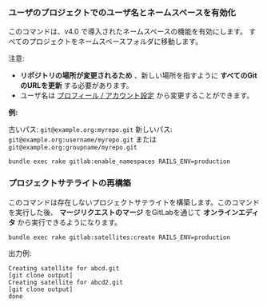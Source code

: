 ### ユーザのプロジェクトでのユーザ名とネームスペースを有効化

このコマンドは、v4.0 で導入されたネームスペースの機能を有効にします。
すべてのプロジェクトをネームスペースフォルダに移動します。

注意:

* **リポジトリの場所が変更されるため** 、新しい場所を指すように **すべてのGitのURLを更新** する必要があります。
* ユーザ名は [プロフィール / アカウント設定](/profile/account) から変更することができます。

**例:**

古いパス: `git@example.org:myrepo.git`
新しいパス: `git@example.org:username/myrepo.git` または `git@example.org:groupname/myrepo.git`

```
bundle exec rake gitlab:enable_namespaces RAILS_ENV=production
```


### プロジェクトサテライトの再構築

このコマンドは存在しないプロジェクトサテライトを構築します。このコマンドを実行した後、 **マージリクエストのマージ** をGitLabを通じて **オンラインエディタ** から実行できるようになります。

```
bundle exec rake gitlab:satellites:create RAILS_ENV=production
```

出力例:

```
Creating satellite for abcd.git
[git clone output]
Creating satellite for abcd2.git
[git clone output]
done
```
